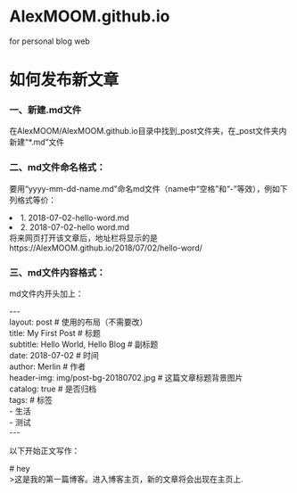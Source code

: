 # AlexMOOM.github.io
for personal blog web

# 如何发布新文章

### 一、新建.md文件
在AlexMOOM/AlexMOOM.github.io目录中找到_post文件夹，在_post文件夹内新建“*.md”文件

### 二、md文件命名格式：
要用“yyyy-mm-dd-name.md”命名md文件（name中“空格”和“-”等效），例如下列格式等价：
<li>1. 2018-07-02-hello-word.md</li>
<li>2. 2018-07-02-hello word.md</li>
将来网页打开该文章后，地址栏将显示的是https://AlexMOOM.github.io/2018/07/02/hello-word/

### 三、md文件内容格式：

md文件内开头加上：

<p>
---<br>
layout:     post   				    	# 使用的布局（不需要改）<br>
title:      My First Post 				# 标题 <br>
subtitle:   Hello World, Hello Blog 	# 副标题<br>
date:       2018-07-02 					# 时间<br>
author:     Merlin 						# 作者<br>
header-img: img/post-bg-20180702.jpg 	# 这篇文章标题背景图片<br>
catalog: true 							# 是否归档<br>
tags:									# 标签<br>
    - 生活<br>
    - 测试<br>
---<br>

</p>
以下开始正文写作：
<p># hey<br>
>这是我的第一篇博客。进入博客主页，新的文章将会出现在主页上.
</p>

